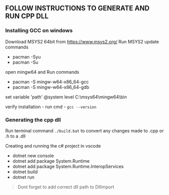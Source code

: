 ## FOLLOW INSTRUCTIONS TO GENERATE AND RUN CPP DLL

### Installing GCC on windows

Download MSYS2 64bit from https://www.msys2.org/
Run MSYS2 update commands 
- pacman -Syu
- pacman -Su

open mingw64 and Run commands
- pacman -S mingw-w64-x86_64-gcc
- pacman -S mingw-w64-x86_64-gdb

set variable 'path' @system level
C:\msys64\mingw64\bin

verify installation - run cmd - `gcc --version`

### Generating the cpp dll 
Run terminal command `./build.bat` to convert any changes made to .cpp or .h to a .dll

Creating and running the c# project in vscode
* dotnet new console 
* dotnet add package System.Runtime
* dotnet add package System.Runtime.InteropServices
* dotnet build
* dotnet run

>Dont forget to add correct dll path to DllImport